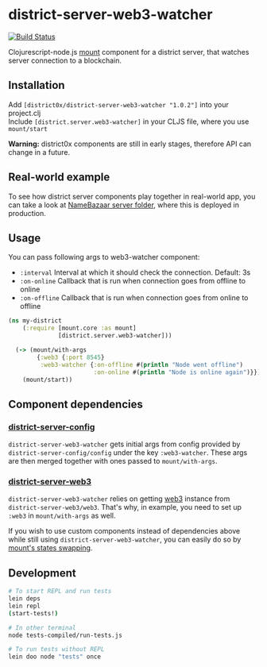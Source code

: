 # district-server-web3-watcher

[![Build Status](https://travis-ci.org/district0x/district-server-web3-watcher.svg?branch=master)](https://travis-ci.org/district0x/district-server-web3-watcher)

Clojurescript-node.js [mount](https://github.com/tolitius/mount) component for a district server, that watches server connection to a blockchain. 

## Installation
Add `[district0x/district-server-web3-watcher "1.0.2"]` into your project.clj  
Include `[district.server.web3-watcher]` in your CLJS file, where you use `mount/start`

**Warning:** district0x components are still in early stages, therefore API can change in a future.

## Real-world example
To see how district server components play together in real-world app, you can take a look at [NameBazaar server folder](https://github.com/district0x/name-bazaar/tree/master/src/name_bazaar/server), 
where this is deployed in production.

## Usage
You can pass following args to web3-watcher component: 
* `:interval` Interval at which it should check the connection. Default: 3s
* `:on-online` Callback that is run when connection goes from offline to online
* `:on-offline` Callback that is run when connection goes from online to offline

```clojure
(ns my-district
    (:require [mount.core :as mount]
              [district.server.web3-watcher]))

  (-> (mount/with-args
        {:web3 {:port 8545}
         :web3-watcher {:on-offline #(println "Node went offline")
                        :on-online #(println "Node is online again")}})
    (mount/start))
```

## Component dependencies

### [district-server-config](https://github.com/district0x/district-server-config)
`district-server-web3-watcher` gets initial args from config provided by `district-server-config/config` under the key `:web3-watcher`. These args are then merged together with ones passed to `mount/with-args`.

### [district-server-web3](https://github.com/district0x/district-server-web3)
`district-server-web3-watcher` relies on getting [web3](https://github.com/ethereum/web3.js) instance from `district-server-web3/web3`. That's why, in example, you need to set up `:web3` in `mount/with-args` as well.

If you wish to use custom components instead of dependencies above while still using `district-server-web3-watcher`, you can easily do so by [mount's states swapping](https://github.com/tolitius/mount#swapping-states-with-states).

## Development
```bash
# To start REPL and run tests
lein deps
lein repl
(start-tests!)

# In other terminal
node tests-compiled/run-tests.js

# To run tests without REPL
lein doo node "tests" once
```